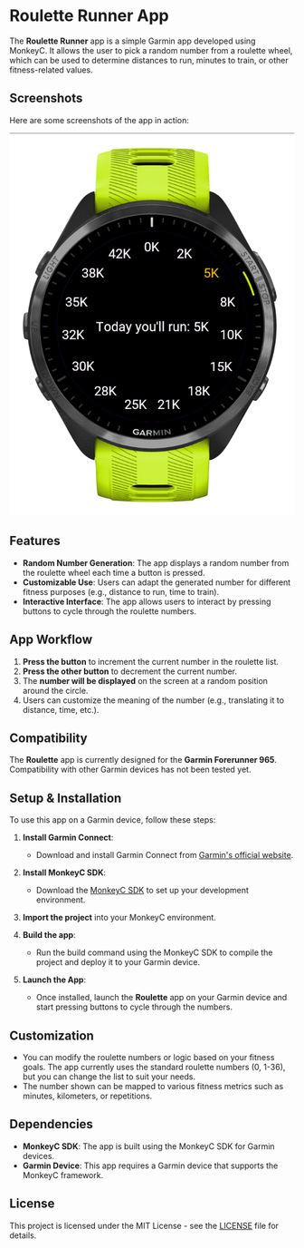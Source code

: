 # Roulette Runner App

The **Roulette Runner** app is a simple Garmin app developed using MonkeyC. It allows the user to pick a random number from a roulette wheel, which can be used to determine distances to run, minutes to train, or other fitness-related values.

## Screenshots

Here are some screenshots of the app in action:

![Roulette App Screenshot 1](screenshots/image.png)

## Features

- **Random Number Generation**: The app displays a random number from the roulette wheel each time a button is pressed.
- **Customizable Use**: Users can adapt the generated number for different fitness purposes (e.g., distance to run, time to train).
- **Interactive Interface**: The app allows users to interact by pressing buttons to cycle through the roulette numbers.

## App Workflow

1. **Press the button** to increment the current number in the roulette list.
2. **Press the other button** to decrement the current number.
3. The **number will be displayed** on the screen at a random position around the circle.
4. Users can customize the meaning of the number (e.g., translating it to distance, time, etc.).

## Compatibility

The **Roulette** app is currently designed for the **Garmin Forerunner 965**. Compatibility with other Garmin devices has not been tested yet.

## Setup & Installation

To use this app on a Garmin device, follow these steps:

1. **Install Garmin Connect**:
   - Download and install Garmin Connect from [Garmin's official website](https://www.garmin.com/).

2. **Install MonkeyC SDK**:
   - Download the [MonkeyC SDK](https://developer.garmin.com/downloads/) to set up your development environment.

3. **Import the project** into your MonkeyC environment.

4. **Build the app**:
   - Run the build command using the MonkeyC SDK to compile the project and deploy it to your Garmin device.

5. **Launch the App**:
   - Once installed, launch the **Roulette** app on your Garmin device and start pressing buttons to cycle through the numbers.

## Customization

- You can modify the roulette numbers or logic based on your fitness goals. The app currently uses the standard roulette numbers (0, 1-36), but you can change the list to suit your needs.
- The number shown can be mapped to various fitness metrics such as minutes, kilometers, or repetitions.

## Dependencies

- **MonkeyC SDK**: The app is built using the MonkeyC SDK for Garmin devices.
- **Garmin Device**: This app requires a Garmin device that supports the MonkeyC framework.

## License

This project is licensed under the MIT License - see the [LICENSE](LICENSE) file for details.
